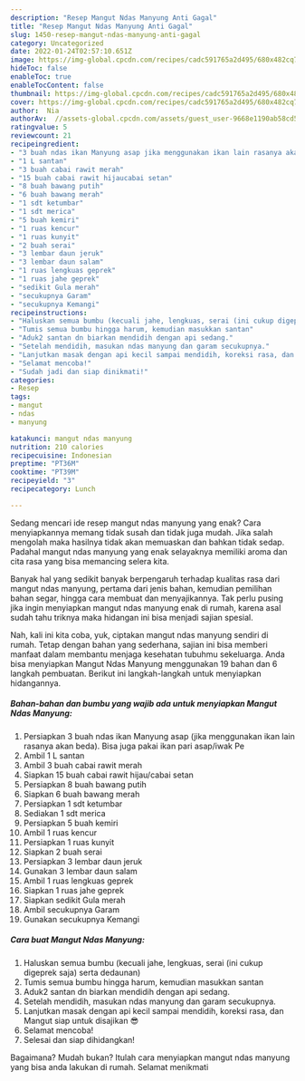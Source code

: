```yaml
---
description: "Resep Mangut Ndas Manyung Anti Gagal"
title: "Resep Mangut Ndas Manyung Anti Gagal"
slug: 1450-resep-mangut-ndas-manyung-anti-gagal
category: Uncategorized
date: 2022-01-24T02:57:10.651Z
image: https://img-global.cpcdn.com/recipes/cadc591765a2d495/680x482cq70/mangut-ndas-manyung-foto-resep-utama.jpg
hideToc: false
enableToc: true
enableTocContent: false
thumbnail: https://img-global.cpcdn.com/recipes/cadc591765a2d495/680x482cq70/mangut-ndas-manyung-foto-resep-utama.jpg
cover: https://img-global.cpcdn.com/recipes/cadc591765a2d495/680x482cq70/mangut-ndas-manyung-foto-resep-utama.jpg
author:  Nia
authorAv:  //assets-global.cpcdn.com/assets/guest_user-9668e1190ab58cd58d666d5934e79c79da2e02f4421a6ed9abc4b163da97d6e7.png
ratingvalue: 5
reviewcount: 21
recipeingredient:
- "3 buah ndas ikan Manyung asap jika menggunakan ikan lain rasanya akan beda Bisa juga pakai ikan pari asapiwak Pe"
- "1 L santan"
- "3 buah cabai rawit merah"
- "15 buah cabai rawit hijaucabai setan"
- "8 buah bawang putih"
- "6 buah bawang merah"
- "1 sdt ketumbar"
- "1 sdt merica"
- "5 buah kemiri"
- "1 ruas kencur"
- "1 ruas kunyit"
- "2 buah serai"
- "3 lembar daun jeruk"
- "3 lembar daun salam"
- "1 ruas lengkuas geprek"
- "1 ruas jahe geprek"
- "sedikit Gula merah"
- "secukupnya Garam"
- "secukupnya Kemangi"
recipeinstructions:
- "Haluskan semua bumbu (kecuali jahe, lengkuas, serai (ini cukup digeprek saja) serta dedaunan)"
- "Tumis semua bumbu hingga harum, kemudian masukkan santan"
- "Aduk2 santan dn biarkan mendidih dengan api sedang."
- "Setelah mendidih, masukan ndas manyung dan garam secukupnya."
- "Lanjutkan masak dengan api kecil sampai mendidih, koreksi rasa, dan Mangut siap untuk disajikan 😎"
- "Selamat mencoba!"
- "Sudah jadi dan siap dinikmati!"
categories:
- Resep
tags:
- mangut
- ndas
- manyung

katakunci: mangut ndas manyung 
nutrition: 210 calories
recipecuisine: Indonesian
preptime: "PT36M"
cooktime: "PT39M"
recipeyield: "3"
recipecategory: Lunch

---
```



Sedang mencari ide resep mangut ndas manyung yang enak? Cara menyiapkannya memang tidak susah dan tidak juga mudah. Jika salah mengolah maka hasilnya tidak akan memuaskan dan bahkan tidak sedap. Padahal mangut ndas manyung yang enak selayaknya memiliki aroma dan cita rasa yang bisa memancing selera kita.


Banyak hal yang sedikit banyak berpengaruh terhadap kualitas rasa dari mangut ndas manyung, pertama dari jenis bahan, kemudian pemilihan bahan segar, hingga cara membuat dan menyajikannya. Tak perlu pusing jika ingin menyiapkan mangut ndas manyung enak di rumah, karena asal sudah tahu triknya maka hidangan ini bisa menjadi sajian spesial.




Nah, kali ini kita coba, yuk, ciptakan mangut ndas manyung sendiri di rumah. Tetap dengan bahan yang sederhana, sajian ini bisa memberi manfaat dalam membantu menjaga kesehatan tubuhmu sekeluarga. Anda bisa menyiapkan Mangut Ndas Manyung menggunakan 19 bahan dan 6 langkah pembuatan. Berikut ini langkah-langkah untuk menyiapkan hidangannya.

<!--inarticleads1-->

##### Bahan-bahan dan bumbu yang wajib ada untuk menyiapkan Mangut Ndas Manyung:

1. Persiapkan 3 buah ndas ikan Manyung asap (jika menggunakan ikan lain rasanya akan beda). Bisa juga pakai ikan pari asap/iwak Pe
1. Ambil 1 L santan
1. Ambil 3 buah cabai rawit merah
1. Siapkan 15 buah cabai rawit hijau/cabai setan
1. Persiapkan 8 buah bawang putih
1. Siapkan 6 buah bawang merah
1. Persiapkan 1 sdt ketumbar
1. Sediakan 1 sdt merica
1. Persiapkan 5 buah kemiri
1. Ambil 1 ruas kencur
1. Persiapkan 1 ruas kunyit
1. Siapkan 2 buah serai
1. Persiapkan 3 lembar daun jeruk
1. Gunakan 3 lembar daun salam
1. Ambil 1 ruas lengkuas geprek
1. Siapkan 1 ruas jahe geprek
1. Siapkan sedikit Gula merah
1. Ambil secukupnya Garam
1. Gunakan secukupnya Kemangi




<!--inarticleads2-->

##### Cara buat Mangut Ndas Manyung:

1. Haluskan semua bumbu (kecuali jahe, lengkuas, serai (ini cukup digeprek saja) serta dedaunan)
1. Tumis semua bumbu hingga harum, kemudian masukkan santan
1. Aduk2 santan dn biarkan mendidih dengan api sedang.
1. Setelah mendidih, masukan ndas manyung dan garam secukupnya.
1. Lanjutkan masak dengan api kecil sampai mendidih, koreksi rasa, dan Mangut siap untuk disajikan 😎
1. Selamat mencoba!
1. Selesai dan siap dihidangkan!



Bagaimana? Mudah bukan? Itulah cara menyiapkan mangut ndas manyung yang bisa anda lakukan di rumah. Selamat menikmati
